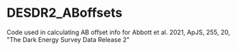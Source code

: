 # DESDR2_ABoffsets
Code used in calculating AB offset info for Abbott et al. 2021, ApJS, 255, 20, "The Dark Energy Survey Data Release 2"
